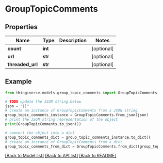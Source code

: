 # GroupTopicComments


## Properties

Name | Type | Description | Notes
------------ | ------------- | ------------- | -------------
**count** | **int** |  | [optional] 
**url** | **str** |  | [optional] 
**threaded_url** | **str** |  | [optional] 

## Example

```python
from thingiverse.models.group_topic_comments import GroupTopicComments

# TODO update the JSON string below
json = "{}"
# create an instance of GroupTopicComments from a JSON string
group_topic_comments_instance = GroupTopicComments.from_json(json)
# print the JSON string representation of the object
print(GroupTopicComments.to_json())

# convert the object into a dict
group_topic_comments_dict = group_topic_comments_instance.to_dict()
# create an instance of GroupTopicComments from a dict
group_topic_comments_from_dict = GroupTopicComments.from_dict(group_topic_comments_dict)
```
[[Back to Model list]](../README.md#documentation-for-models) [[Back to API list]](../README.md#documentation-for-api-endpoints) [[Back to README]](../README.md)


